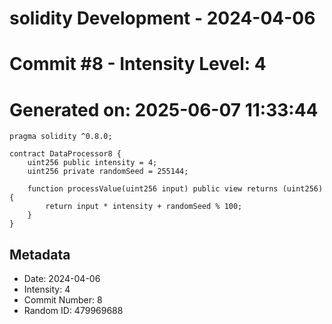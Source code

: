 ﻿# solidity Development - 2024-04-06
# Commit #8 - Intensity Level: 4
# Generated on: 2025-06-07 11:33:44
```solidity
pragma solidity ^0.8.0;

contract DataProcessor8 {
    uint256 public intensity = 4;
    uint256 private randomSeed = 255144;

    function processValue(uint256 input) public view returns (uint256) {
        return input * intensity + randomSeed % 100;
    }
}
```
## Metadata
- Date: 2024-04-06
- Intensity: 4
- Commit Number: 8
- Random ID: 479969688
